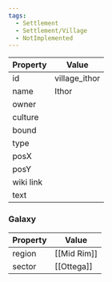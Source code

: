 ```yaml
---
tags:
  - Settlement
  - Settlement/Village
  - NotImplemented
---
```


| Property  | Value         |
| --------- | ------------- |
| id        | village_ithor |
| name      | Ithor         |
| owner     |               |
| culture   |               |
| bound     |               |
| type      |               |
| posX      |               |
| posY      |               |
| wiki link |               |
| text      |               |

### Galaxy
| Property | Value       |
| -------- | ----------- |
| region   | [[Mid Rim]] |
| sector   | [[Ottega]]  |
